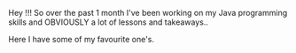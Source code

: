Hey !!!
So over the past 1 month I've been working on my Java programming skills and OBVIOUSLY a lot of lessons and takeaways..

Here I have some of my favourite one's.
